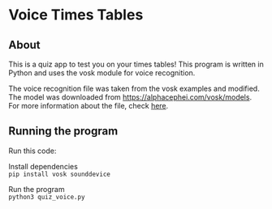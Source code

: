 # Voice Times Tables

## About

This is a quiz app to test you on your times tables!
This program is written in Python and uses the vosk module for voice recognition.

The voice recognition file was taken from the vosk examples and modified.
The model was downloaded from https://alphacephei.com/vosk/models.
For more information about the file, check [here](voice_recognition.py).

## Running the program
Run this code:

Install dependencies<br>
``pip install vosk sounddevice``

Run the program<br>
``python3 quiz_voice.py``